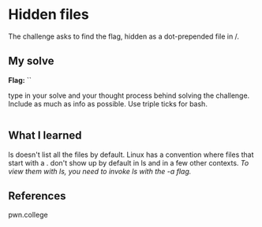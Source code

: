 # Hidden files
The challenge asks to find the flag, hidden as a dot-prepended file in /.

## My solve
**Flag:** ``

type in your solve and your thought process behind solving the challenge. Include as much as info as possible. Use triple ticks for bash.

```

```

## What I learned
ls doesn't list all the files by default.
Linux has a convention where files that start with a . don't show up by default in ls and in a few other contexts. 
*To view them with ls, you need to invoke ls with the -a flag.*

## References 
pwn.college
